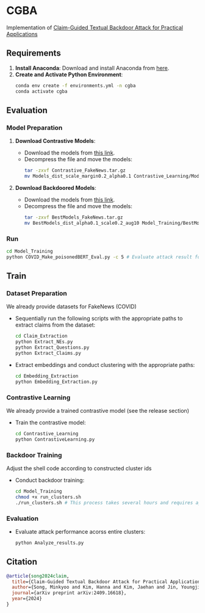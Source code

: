 # CGBA

Implementation of [Claim-Guided Textual Backdoor Attack for Practical Applications](https://arxiv.org/abs/2409.16618)

## Requirements

1. **Install Anaconda**: Download and install Anaconda from [here](https://www.anaconda.com/download).
2. **Create and Activate Python Environment**:
    ```bash
    conda env create -f environments.yml -n cgba
    conda activate cgba
    
## Evaluation
### Model Preparation
1. **Download Contrastive Models**:
   - Download the models from [this link](https://github.com/PaperCGBA/CGBA/releases/download/models/Contrastive_FakeNews.tar.gz).
   - Decompress the file and move the models:
     ```bash
     tar -zxvf Contrastive_FakeNews.tar.gz
     mv Models_dist_scale_margin0.2_alpha0.1 Contrastive_Learning/Models
     ```

2. **Download Backdoored Models**:
   - Download the models from [this link](https://github.com/PaperCGBA/CGBA/releases/download/models/BestModels_FakeNews.tar.gz).
   - Decompress the file and move the models:
     ```bash
     tar -zxvf BestModels_FakeNews.tar.gz
     mv BestModels_dist_alpha0.1_scale0.2_aug10 Model_Training/BestModels/
     ```

### Run
```bash
cd Model_Training
python COVID_Make_poisonedBERT_Eval.py -c 5 # Evaluate attack result for cluster ID: 5
```

## Train
### Dataset Preparation
We already provide datasets for FakeNews (COVID)
  - Sequentially run the following scripts with the appropriate paths to extract claims from the dataset:
    ```bash
    cd Claim_Extraction
    python Extract_NEs.py
    python Extract_Questions.py
    python Extract_Claims.py
    ```

  - Extract embeddings and conduct clustering with the appropriate paths:
    ```bash
    cd Embedding_Extraction
    python Embedding_Extraction.py
    ```

### Contrastive Learning
We already provide a trained contrastive model (see the release section)
   - Train the contrastive model:
     ```bash
     cd Contrastive_Learning
     python ContrastiveLearning.py
     ```

### Backdoor Training
Adjust the shell code according to constructed cluster ids
   - Conduct backdoor training:
     ```bash
     cd Model_Training
     chmod +x run_clusters.sh
     ./run_clusters.sh # This process takes several hours and requires approximately 23 GiB of storage for the models.
     ```


### Evaluation
  - Evaluate attack performance acorss entire clusters:
     ```bash
     python Analyze_results.py
     ```



## Citation

```bibtex
@article{song2024claim,
  title={Claim-Guided Textual Backdoor Attack for Practical Applications},
  author={Song, Minkyoo and Kim, Hanna and Kim, Jaehan and Jin, Youngjin and Shin, Seungwon},
  journal={arXiv preprint arXiv:2409.16618},
  year={2024}
}
```


